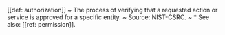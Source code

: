 [[def: authorization]]
~ The process of verifying that a requested action or service is approved for a specific entity.
~ Source: NIST-CSRC.
~ * See also: [[ref: permission]].

